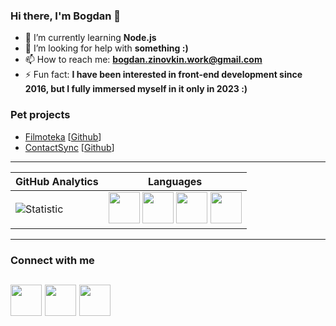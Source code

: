 
### Hi there, I'm Bogdan 👋

- 🌱 I’m currently learning **Node.js**
- 🤔 I’m looking for help with **something :)**
- 📫 How to reach me: **bogdan.zinovkin.work@gmail.com**
- ⚡ Fun fact: **I have been interested in front-end development since 2016, but I fully immersed myself in it only in 2023 :)**
### Pet projects 
- [Filmoteka](https://bodia123.github.io/Filmoteka-react/) [[Github](https://github.com/Bodia123/Filmoteka-react)]
- [ContactSync](https://bodia123.github.io/goit-react-hw-07-phonebook/) [[Github](https://github.com/Bodia123/goit-react-hw-07-phonebook)]
---

| **GitHub Analytics** | **Languages** |
|---------------|---------------|
| ![Statistic](https://github-readme-stats.vercel.app/api/top-langs/?username=bodia123&layout=compact&theme=github_dark&border_color=1d1d1f&card_width=400) |<img src="https://user-images.githubusercontent.com/96209694/197349404-84265127-4f0e-4c09-870c-b8fa2aa1fdde.png" style="width:50px; height:50px"> <img src="https://user-images.githubusercontent.com/96209694/197349416-a35cbd14-1553-49d3-b4e1-43c50f50bb7e.png" style="width:50px; height:50px"> <img src="https://user-images.githubusercontent.com/96209694/197349421-fe45089b-2d88-4c5a-bc91-84cec9f67fd0.png" style="width:50px; height:50px"> <img src="https://user-images.githubusercontent.com/96209694/197349430-7ebc6bc6-feec-4442-bc84-d78dd70f4595.png" style="width:50px; height:50px"> |

---




### Connect with me

[<img src="https://user-images.githubusercontent.com/96209694/197349837-9a197b23-2a08-4c01-92b9-22c9cfca6faa.png" style="width:50px; height:50px" >](https://github.com/bodia123)
[<img src="https://user-images.githubusercontent.com/96209694/197349355-31009bb6-8171-4533-adf5-2d1f60d00230.png" style="width:50px; height:50px" >](https://www.linkedin.com/in/zinovkin/)
[<img src="https://user-images.githubusercontent.com/96209694/197350945-d92dab8d-5075-4a38-9065-25325ba8cac4.png" style="width:50px; height:50px" >](mailto:bogdan.zinovkin.work@gmail.com@gmail.com)
---

